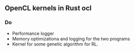 ## OpenCL kernels in Rust ocl

### Do
- Performance logger
- Memory optimizationa and logging for the two programs
- Kernel for some genetic algorithm for RL.